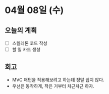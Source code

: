 # 04월 08일 (수)

## 오늘의 계획

- [ ] 스켈레톤 코드 작성
- [ ] 할 일 카드 생성

## 회고

- MVC 패턴을 적용해보려고 하는데 정말 쉽지 않다.
- 우선은 동작하게, 작은 거부터 차근차근 하자.
